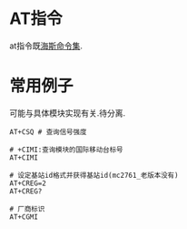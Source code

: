 # AT指令

at指令既[海斯命令集](https://en.wikipedia.org/wiki/Hayes_command_set).

# 常用例子

可能与具体模块实现有关.待分离.

```
AT+CSQ # 查询信号强度

# +CIMI:查询模块的国际移动台标号
AT+CIMI

# 设定基站id格式并获得基站id(mc2761_老版本没有)
AT+CREG=2
AT+CREG?

# 厂商标识
AT+CGMI
```
